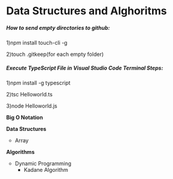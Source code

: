 <h1>Data Structures and Alghoritms</h1>
<h5><strong>How to send empty directories to github:</strong></h5>
<p>1)npm install touch-cli -g</p>
<p>2)touch .gitkeep(for each empty folder)</p>
<h5><strong>Execute TypeScript File in Visual Studio Code Terminal Steps:</strong></h5>
<p>1)npm install -g typescript</p>
<p>2)tsc Helloworld.ts</p>
<p>3)node Helloworld.js</p>
<p><strong>Big O Notation</strong></p>
<p><strong>Data Structures</strong></p>
<ul type="circle">
  <li>Array</li>
</ul>
<p><strong>Algorithms</strong></p>
<ul type="circle">
  <li>
    Dynamic Programming
     <ul type="square">
        <li>Kadane Algorithm</li>
     </ul>
  </li>
</ul>

